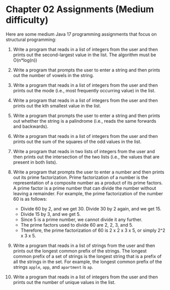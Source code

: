 # Chapter 02 Assignments (Medium difficulty)

Here are some medium Java 17 programming assignments that focus on structural programming:

1. Write a program that reads in a list of integers from the user and then prints out the second-largest value in the list. The algorithm must be O(n*log(n))

2. Write a program that prompts the user to enter a string and then prints out the number of vowels in the string.

3. Write a program that reads in a list of integers from the user and then prints out the mode (i.e., most frequently occurring value) in the list.

4. Write a program that reads in a list of integers from the user and then prints out the kth smallest value in the list.

5. Write a program that prompts the user to enter a string and then prints out whether the string is a palindrome (i.e., reads the same forwards and backwards).

6. Write a program that reads in a list of integers from the user and then prints out the sum of the squares of the odd values in the list.

7. Write a program that reads in two lists of integers from the user and then prints out the intersection of the two lists (i.e., the values that are present in both lists).

8. Write a program that prompts the user to enter a number and then prints out its prime factorization. Prime factorization of a number is the representation of a composite number as a product of its prime factors. A prime factor is a prime number that can divide the number without leaving a remainder.
For example, the prime factorization of the number 60 is as follows:
   - Divide 60 by 2, and we get 30. Divide 30 by 2 again, and we get 15.
   - Divide 15 by 3, and we get 5.
   - Since 5 is a prime number, we cannot divide it any further.
   - The prime factors used to divide 60 are 2, 2, 3, and 5.
   - Therefore, the prime factorization of 60 is 2 x 2 x 3 x 5, or simply 2^2 x 3 x 5.

9.  Write a program that reads in a list of strings from the user and then prints out the longest common prefix of the strings. The longest common prefix of a set of strings is the longest string that is a prefix of all the strings in the set. For example, the longest common prefix of the strings `apple`, `app`, and `apartment` is `ap`.

10.  Write a program that reads in a list of integers from the user and then prints out the number of unique values in the list.

